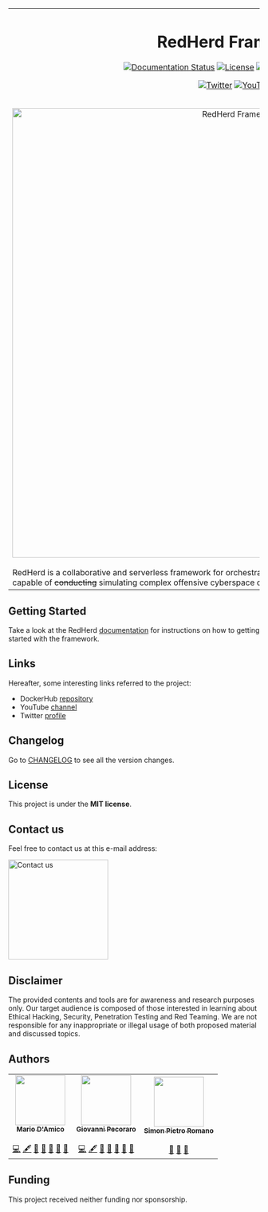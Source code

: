<table align="center" border="0">
<tr>
<td align="center" width="9999">

# RedHerd Framework
[![Documentation Status](https://readthedocs.org/projects/redherd/badge/?version=latest)](https://redherd.readthedocs.io/en/latest/?badge=latest)
[![License](https://img.shields.io/github/license/redherd-project/redherd-framework)](https://github.com/redherd-project/redherd-framework/blob/main/LICENSE)
[![Version](https://img.shields.io/github/v/release/redherd-project/redherd-framework)](https://github.com/redherd-project/redherd-framework/releases)
[![Contributors](https://img.shields.io/github/contributors/redherd-project/redherd-framework)](https://github.com/redherd-project/redherd-framework/graphs/contributors)
	
[![Twitter](https://img.shields.io/twitter/follow/RedHerdProject?style=social)](https://twitter.com/RedHerdProject)
[![YouTube](https://img.shields.io/youtube/channel/subscribers/UCYSM51oldVsryhZxGdB3hXA?style=social)](https://www.youtube.com/channel/UCYSM51oldVsryhZxGdB3hXA)
	
<br>
<img src="https://redherd.readthedocs.io/en/latest/design/features/redherd-net.png" align="center" width="900px" alt="RedHerd Framework">
<br><br>
	
<div align="left">
RedHerd is a collaborative and serverless framework for orchestrating a geographically distributed group of assets capable of <del>conducting</del> simulating complex offensive cyberspace operations.
</div>

</td>
</tr>
</table>


## Getting Started

Take a look at the RedHerd [documentation](https://redherd.readthedocs.io) for instructions on how to getting started with the framework.


## Links

Hereafter, some interesting links referred to the project:

- DockerHub [repository](https://hub.docker.com/u/redherd)
- YouTube [channel](https://www.youtube.com/channel/UCYSM51oldVsryhZxGdB3hXA)
- Twitter [profile](https://twitter.com/RedHerdProject)


## Changelog   

Go to [CHANGELOG](CHANGELOG.md) to see all the version changes.


## License

This project is under the **MIT license**.


## Contact us

Feel free to contact us at this e-mail address:

<img src="https://redherd.readthedocs.io/en/dev/references/credits/contactus.png"  width="200px;" alt="Contact us">


## Disclaimer

The provided contents and tools are for awareness and research purposes only. Our target audience is composed of those interested in learning about Ethical Hacking, Security, Penetration Testing and Red Teaming. We are not responsible for any inappropriate or illegal usage of both proposed material and discussed topics.


## Authors

<table border="0">
<tr width="9999">
<td align="center">
<a href="https://github.com/b4gh33r4">
<img src="https://avatars.githubusercontent.com/u/87416466?v=4" width="100px;" alt=""/><br />
<sub><b>Mario D'Amico</b></sub>
</a>
<br /><br />
<a href="" title="Code">💻</a> 
<a href="" title="Content">🖋</a> 
<a href="" title="Bug reports">🐛</a> 
<a href="" title="Maintenance">🚧</a> 
<a href="" title="Project Management">📆</a>
<a href="" title="Design">🎨</a> 
<a href="" title="Documentation">📖</a>
</td>
	
<td align="center">
<a href="https://github.com/Peco602">
<img src="https://avatars.githubusercontent.com/u/13527424?v=4" width="100px;" alt=""/><br />
<sub><b>Giovanni Pecoraro</b></sub>
</a>
<br /><br />
<a href="" title="Code">💻</a> 
<a href="" title="Content">🖋</a> 
<a href="" title="Bug reports">🐛</a> 
<a href="" title="Maintenance">🚧</a> 
<a href="" title="Project Management">📆</a>
<a href="" title="Design">🎨</a> 
<a href="" title="Documentation">📖</a>
</td>	

<td align="center">
<a href="https://github.com/spromano">
<img src="https://avatars1.githubusercontent.com/u/4959718?v=4?s=100" width="100px;" alt=""/><br />
<sub><b>Simon Pietro Romano</b></sub>
</a>
<br /><br />
<a href="" title="Project Management">📆</a>
<a href="" title="Design">🎨</a> 
<a href="" title="Documentation">📖</a>
</td>
</tr>
</table>

## Funding

This project received neither funding nor sponsorship.
